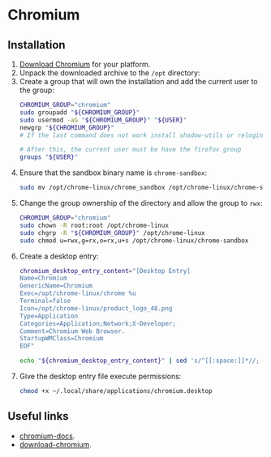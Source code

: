 # Chromium

## Installation

1. [Download Chromium][download-chromium] for your platform.
2. Unpack the downloaded archive to the `/opt` directory:
3. Create a group that will own the installation and add the current user to the group:
   ```bash
   CHROMIUM_GROUP="chromium"
   sudo groupadd "${CHROMIUM_GROUP}"
   sudo usermod -aG "${CHROMIUM_GROUP}" "${USER}"
   newgrp "${CHROMIUM_GROUP}"
   # If the last command does not work install shadow-utils or relogin to the account

   # After this, the current user must be have the firefox group
   groups "${USER}"
   ```
3. Ensure that the sandbox binary name is `chrome-sandbox`:
   ```bash
   sudo mv /opt/chrome-linux/chrome_sandbox /opt/chrome-linux/chrome-sandbox
   ```
4. Change the group ownership of the directory and allow the group to `rwx`:
   ```bash
   CHROMIUM_GROUP="chromium"
   sudo chown -R root:root /opt/chrome-linux
   sudo chgrp -R "${CHROMIUM_GROUP}" /opt/chrome-linux
   sudo chmod u=rwx,g=rx,o=rx,u+s /opt/chrome-linux/chrome-sandbox
   ```
5. Create a desktop entry:
   ```bash
   chromium_desktop_entry_content="[Desktop Entry]
   Name=Chromium
   GenericName=Chromium
   Exec=/opt/chrome-linux/chrome %u
   Terminal=false
   Icon=/opt/chrome-linux/product_logo_48.png
   Type=Application
   Categories=Application;Network;X-Developer;
   Comment=Chromium Web Browser.
   StartupWMClass=Chromium
   EOF"

   echo "${chromium_desktop_entry_content}" | sed 's/^[[:space:]]*//; s/[[:space:]]*$//' > ~/.local/share/applications/chromium.desktop
   ```
5. Give the desktop entry file execute permissions:
   ```bash
   chmod +x ~/.local/share/applications/chromium.desktop
   ```

## Useful links

- [chromium-docs][chromium-docs].
- [download-chromium][download-chromium].

[chromium-docs]: https://www.chromium.org/chromium-projects/
[download-chromium]: https://download-chromium.appspot.com/

